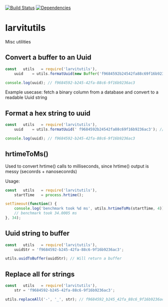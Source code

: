[![Build Status](https://travis-ci.org/larvit/larvitutils.svg)](https://travis-ci.org/larvit/larvitutils) [![Dependencies](https://david-dm.org/larvit/larvitutils.svg)](https://david-dm.org/larvit/larvitutils.svg)

# larvitutils

Misc utilities

## Convert a buffer to an Uuid

```javascript
const	utils	= require('larvitutils'),
	uuid	= utils.formatUuid(new Buffer('f9684592b24542fa88c69f16b9236ac3', 'hex'));

console.log(uuid); // f9684592-b245-42fa-88c6-9f16b9236ac3
```

Example usecase: fetch a binary column from a database and convert to a readable Uuid string

## Format a hex string to uuid

```javascript
const	utils	= require('larvitutils'),
	uuid	= utils.formatUuid(' f9684592b24542fa88c69f16b9236ac3'); // Notice the starting space getting trimmed away

console.log(uuid); // f9684592-b245-42fa-88c6-9f16b9236ac3
```

## hrtimeToMs()

Used to convert hrtime() calls to milliseconds, since hrtime() output is messy (seconrds + nanoseconrds)

Usage:

```javascript
const	utils	= require('larvitutils'),
	startTime	= process.hrtime();

setTimeout(function() {
	console.log('benchmark took %d ms', utils.hrtimeToMs(startTime, 4));
	// benchmark took 34.0005 ms
}, 34);
```

## Uuid string to buffer

```javascript
const	utils	= require('larvitutils'),
	uuidStr	= 'f9684592-b245-42fa-88c6-9f16b9236ac3';

utils.uuidToBuffer(uuidStr); // Will return a buffer
```

## Replace all for strings

```javascript
const	utils	= require('larvitutils'),
	str	= 'f9684592-b245-42fa-88c6-9f16b9236ac3';

utils.replaceAll('-', '_', str); // f9684592_b245_42fa_88c6_9f16b9236ac3
```
